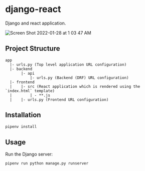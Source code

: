 # django-react 

Django and react application.

![Screen Shot 2022-01-28 at 1 03 47 AM](https://user-images.githubusercontent.com/17484350/151495806-daedcaae-4dff-4396-9135-709f4d65944e.png)


## Project Structure

```
app
  |- urls.py (Top level application URL configuration)
  |- backend
       |- api
           |- urls.py (Backend (DRF) URL configuration)
  |- frontend
  |    |- src (React application which is rendered using the `index.html` template)
  |        | - **.js 
  |    |- urls.py (Frontend URL configuration)

```
  

## Installation

```bash
pipenv install
```

## Usage
Run the Django server:

```bash
pipenv run python manage.py runserver
```
